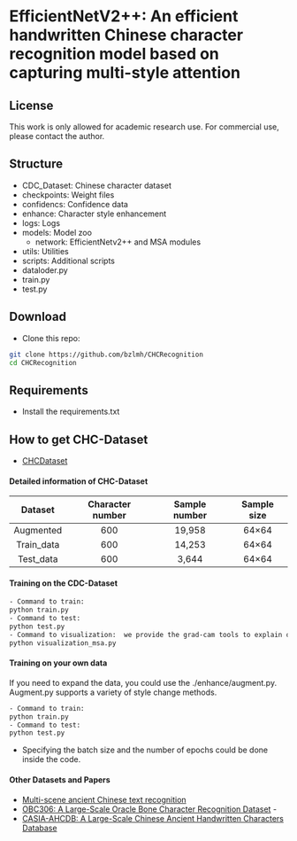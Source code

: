 # EfficientNetV2++: An efficient handwritten Chinese character recognition model based on capturing multi-style attention
## License
This work is only allowed for academic research use. For commercial use, please contact the author.
## Structure
- CDC_Dataset: Chinese character dataset
- checkpoints: Weight files
- confidencs: Confidence data
- enhance: Character style enhancement
- logs: Logs
- models: Model zoo
  - network: EfficientNetv2++ and MSA modules
- utils: Utilities
- scripts: Additional scripts
- dataloder.py
- train.py
- test.py
## Download
- Clone this repo:
```bash
git clone https://github.com/bzlmh/CHCRecognition
cd CHCRecognition
```
## Requirements
- Install the requirements.txt

## How to get CHC-Dataset
- [CHCDataset](https://pan.baidu.com/s/1AG990agFmgl6jJhNrWJTkQ?pwd=vrdn)
#### Detailed information of CHC-Dataset
| Dataset    | Character number | Sample number | Sample size |
|:----------:|:----------------:|:-------------:|:-----------:|
| Augmented  |       600        |    19,958     |    64×64    |
| Train_data |       600        |    14,253     |    64×64    |
| Test_data  |       600        |     3,644     |    64×64    |
#### Training on the CDC-Dataset
```bash
- Command to train:
python train.py 
- Command to test: 
python test.py
- Command to visualization:  we provide the grad-cam tools to explain our attention mechanism
python visualization_msa.py
```

#### Training on your own data
If you need to expand the data, you could use the ./enhance/augment.py. Augment.py supports a variety of style change methods.

```bash
- Command to train:
python train.py 
- Command to test:
python test.py
```
- Specifying the batch size and the number of epochs could be done inside the code.
#### Other Datasets and Papers
- [Multi-scene ancient Chinese text recognition](https://1drv.ms/u/s!AqAU14ep3HF7bhNy8KcOtjfEpbI) 
- [OBC306: A Large-Scale Oracle Bone Character Recognition Dataset](https://www.omniglot.com/chinese/jiaguwen.htm) -
- [CASIA-AHCDB: A Large-Scale Chinese Ancient Handwritten Characters Database](http://www.nlpr.ia.ac.cn/databases/handwriting/Offline_database.html)

